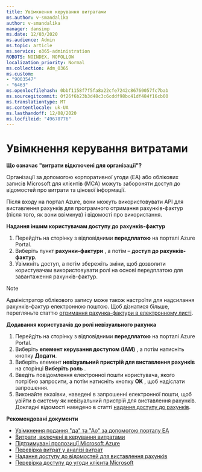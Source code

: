 ```yaml
---
title: Увімкнення керування витратами
ms.author: v-smandalika
author: v-smandalika
manager: dansimp
ms.date: 12/03/2020
ms.audience: Admin
ms.topic: article
ms.service: o365-administration
ROBOTS: NOINDEX, NOFOLLOW
localization_priority: Normal
ms.collection: Adm_O365
ms.custom:
- "9003547"
- "6463"
ms.openlocfilehash: 0bbf1158f7f5fa8a22cfe7242c86760057fc7bab
ms.sourcegitcommit: 0f26f6b23b3d48c3c6cddf98bc41df484f16cb00
ms.translationtype: MT
ms.contentlocale: uk-UA
ms.lasthandoff: 12/08/2020
ms.locfileid: "49678776"
---
```

# <a name="enable-cost-management"></a>Увімкнення керування витратами

**Що означає "витрати відключені для організації"?**

Організації за допомогою корпоративної угоди (EA) або облікових записів Microsoft для клієнтів (MCA) можуть забороняти доступ до відомостей про витрати та цінової інформації.

Після входу на портал Azure, вони можуть використовувати API для виставлення рахунків для програмного отримання рахунків-фактур (після того, як вони ввімкнув) і відомості про використання.

**Надання іншим користувачам доступу до рахунків-фактур**

1. Перейдіть на сторінку з відповідними **передплатою** на порталі Azure Portal.
2. Виберіть пункт **рахунки-фактури** , а потім – **доступ до рахунків-фактур**.
3. Увімкніть доступ, а потім збережіть зміни, щоб дозволити користувачам використовувати ролі на основі передплатою для завантаження рахунків-фактур.

> [!NOTE]
> Адміністратор облікового запису може також настроїти для надсилання рахунків-фактур електронною поштою. Щоб дізнатися більше, перегляньте статтю [отримання рахунка-фактури в електронному листі](https://docs.microsoft.com/azure/cost-management-billing/manage/download-azure-invoice-daily-usage-date?).

**Додавання користувачів до ролі невізуального рахунка**

1. Перейдіть на сторінку з відповідними **передплатою** на порталі Azure Portal.
2. Виберіть **елемент керування доступом (IAM)** , а потім натисніть кнопку **Додати**.
3. Виберіть елемент **невізуальний пристрій для виставлення рахунків** на сторінці **Виберіть роль** .
4. Введіть повідомлення електронної пошти користувача, якого потрібно запросити, а потім натисніть кнопку **OK** , щоб надіслати запрошення.
5. Виконайте вказівки, наведені в запрошенні електронної пошти, щоб увійти в систему як невізуальний пристрій для виставлення рахунків. Докладні відомості наведено в статті [надання доступу до рахунків](https://docs.microsoft.com/azure/cost-management-billing/manage/manage-billing-access?WT.mc_id=Portal-Microsoft_Azure_Support#opt-in).

**Рекомендовані документи**

- [Увімкнення подання "да" та "Ао" за допомогою порталу EA](https://docs.microsoft.com/azure/cost-management-billing/costs/assign-access-acm-data?WT.mc_id=Portal-Microsoft_Azure_Support#enable-access-to-costs-in-the-ea-portal)
- [Витрати, включені в керування витратами](https://docs.microsoft.com/azure/cost-management-billing/costs/understand-cost-mgt-data?WT.mc_id=Portal-Microsoft_Azure_Support#costs-included-in-cost-management)
- [Підтримувані пропозиції Microsoft Azure](https://docs.microsoft.com/azure/cost-management-billing/costs/understand-cost-mgt-data?WT.mc_id=Portal-Microsoft_Azure_Support#supported-microsoft-azure-offers)
- [Перевірка витрат у аналізі витрат](https://docs.microsoft.com/azure/cost-management-billing/costs/quick-acm-cost-analysis?WT.mc_id=Portal-Microsoft_Azure_Support&tabs=azure-portal#review-costs-in-cost-analysis)
- [Надання доступу до відомостей для виставлення рахунків](https://docs.microsoft.com/azure/cost-management-billing/manage/manage-billing-access?WT.mc_id=Portal-Microsoft_Azure_Support)
- [Перевірка доступу до угоди клієнта Microsoft](https://docs.microsoft.com/azure/cost-management-billing/manage/download-azure-invoice-daily-usage-date?WT.mc_id=Portal-Microsoft_Azure_Support#check-access-to-a-microsoft-customer-agreement)






